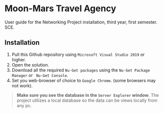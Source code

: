 # Moon-Mars Travel Agency
User guide for the Networking Project installation, third year, first semester.
SCE.



## Installation

1. Pull this Github repository using `Microsoft Visual Studio 2019` or higher.
1. Open the solution.
1. Download all the required `Nu-Get packages` using the `Nu-Get Package Manager` or ` Nu-Get Console`.
1. Set you web-browser of choice to `Google Chrome`. (some browsers may not work).

> **Make sure you see the database in the `Server Explorer` window**. The project utilizes a local database so the data can be views locally from any pc.


